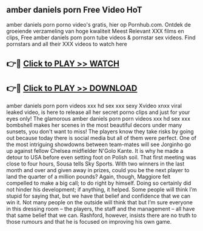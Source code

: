 ## amber daniels porn Free Video HoT 

amber daniels porn porno video's gratis, hier op Pornhub.com. Ontdek de groeiende verzameling van hoge kwaliteit Meest Relevant XXX films en clips,
Free amber daniels porn porn tube videos & pornstar sex videos. Find pornstars and all their XXX videos to watch here


## 👉🔴 [Click to PLAY >> WATCH](http://us.freeplayer.one?title=amber_daniels_porn&ref=16D)

## 👉🔴 [Click to PLAY >> DOWNLOAD](http://us.freeplayer.one?title=amber_daniels_porn&ref=16D)


amber daniels porn porn videos xxx hd sex xxx sexy Xvideo xnxx viral leaked video, is here to release all her secret porno clips and just for your eyes only! The glamorous amber daniels porn porn videos xxx hd sex xxx bombshell makes her scenes in the most beautiful decors under many sunsets, you don't want to miss! The players know they take risks by going out because today there is social media but all of them were perfect. One of the most intriguing showdowns between team-mates will see Jorginho go up against fellow Chelsea midfielder N'Golo Kante. It is why he made a detour to USA before even setting foot on Polish soil. That first meeting was close to four hours, Sousa tells Sky Sports. With two winners in the last month and over and given away in prizes, could you be the next player to land the quarter of a million pounds? Again, though, Maggiore felt compelled to make a big call; to do right by himself. Doing so certainly did not hinder his development; if anything, it helped. Some people will think I’m stupid for saying that, but we have that belief and confidence that we can win it. Not many people on the outside will think that but I’m sure everyone in this dressing room – the players, the staff and the management – all have that same belief that we can. Rashford, however, insists there are no truth to those rumours and that he is focused on improving his own game.